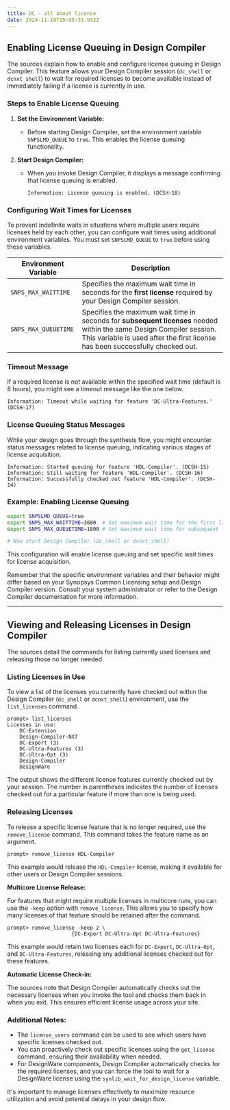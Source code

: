 ```yaml
---
title: DC - all about license
date: 2024-11-18T15:05:31.932Z
---
```


## Enabling License Queuing in Design Compiler

The sources explain how to enable and configure license queuing in Design Compiler. This feature allows your Design Compiler session (`dc_shell` or `dcnxt_shell`) to wait for required licenses to become available instead of immediately failing if a license is currently in use.

### Steps to Enable License Queuing

1. **Set the Environment Variable:**
   * Before starting Design Compiler, set the environment variable `SNPSLMD_QUEUE` to `true`. This enables the license queuing functionality.

2. **Start Design Compiler:**
   * When you invoke Design Compiler, it displays a message confirming that license queuing is enabled.

     ```
     Information: License queuing is enabled. (DCSH-18)
     ```

### Configuring Wait Times for Licenses

To prevent indefinite waits in situations where multiple users require licenses held by each other, you can configure wait times using additional environment variables. You must set `SNPSLMD_QUEUE` to `true` before using these variables.

| Environment Variable   | Description                                                                                                                                                                                                                                |
|------------------------|--------------------------------------------------------------------------------------------------------------------------------------------------------------------------------------------------------------------------------------------|
| `SNPS_MAX_WAITTIME`   | Specifies the maximum wait time in seconds for the **first license** required by your Design Compiler session.                                                                                                                      |
| `SNPS_MAX_QUEUETIME`  | Specifies the maximum wait time in seconds for **subsequent licenses** needed within the same Design Compiler session. This variable is used after the first license has been successfully checked out.                             |

### Timeout Message

If a required license is not available within the specified wait time (default is 8 hours), you might see a timeout message like the one below.

```
Information: Timeout while waiting for feature 'DC-Ultra-Features.' (DCSH-17)
```

### License Queuing Status Messages

While your design goes through the synthesis flow, you might encounter status messages related to license queuing, indicating various stages of license acquisition.

```
Information: Started queuing for feature 'HDL-Compiler'. (DCSH-15)
Information: Still waiting for feature 'HDL-Compiler'. (DCSH-16)
Information: Successfully checked out feature 'HDL-Compiler'. (DCSH-14)
```

### Example: Enabling License Queuing

```bash
export SNPSLMD_QUEUE=true
export SNPS_MAX_WAITTIME=3600  # Set maximum wait time for the first license to 1 hour
export SNPS_MAX_QUEUETIME=1800 # Set maximum wait time for subsequent licenses to 30 minutes

# Now start Design Compiler (dc_shell or dcnxt_shell)
```

This configuration will enable license queuing and set specific wait times for license acquisition.

Remember that the specific environment variables and their behavior might differ based on your Synopsys Common Licensing setup and Design Compiler version. Consult your system administrator or refer to the Design Compiler documentation for more information.

---

## Viewing and Releasing Licenses in Design Compiler

The sources detail the commands for listing currently used licenses and releasing those no longer needed.

### Listing Licenses in Use

To view a list of the licenses you currently have checked out within the Design Compiler (`dc_shell` or `dcnxt_shell`) environment, use the `list_licenses` command.

```
prompt> list_licenses
Licenses in use:
    DC-Extension
    Design-Compiler-NXT
    DC-Expert (3)
    DC-Ultra-Features (3)
    DC-Ultra-Opt (3)
    Design-Compiler
    DesignWare
```

The output shows the different license features currently checked out by your session. The number in parentheses indicates the number of licenses checked out for a particular feature if more than one is being used.

### Releasing Licenses

To release a specific license feature that is no longer required, use the `remove_license` command. This command takes the feature name as an argument.

```
prompt> remove_license HDL-Compiler
```

This example would release the `HDL-Compiler` license, making it available for other users or Design Compiler sessions.

**Multicore License Release:**

For features that might require multiple licenses in multicore runs, you can use the `-keep` option with `remove_license`. This allows you to specify how many licenses of that feature should be retained after the command.

```
prompt> remove_license -keep 2 \
                     {DC-Expert DC-Ultra-Opt DC-Ultra-Features}
```

This example would retain two licenses each for `DC-Expert`, `DC-Ultra-Opt`, and `DC-Ultra-Features`, releasing any additional licenses checked out for these features.

**Automatic License Check-in:**

The sources note that Design Compiler automatically checks out the necessary licenses when you invoke the tool and checks them back in when you exit. This ensures efficient license usage across your site.

### Additional Notes:

* The `license_users` command can be used to see which users have specific licenses checked out.
* You can proactively check out specific licenses using the `get_license` command, ensuring their availability when needed.
* For DesignWare components, Design Compiler automatically checks for the required licenses, and you can force the tool to wait for a DesignWare license using the `synlib_wait_for_design_license` variable.

It's important to manage licenses effectively to maximize resource utilization and avoid potential delays in your design flow.
